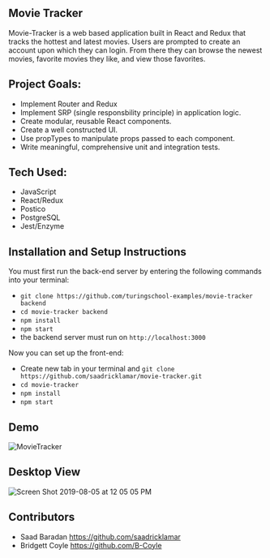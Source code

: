 ## Movie Tracker

Movie-Tracker is a web based application built in React and Redux that tracks the hottest and latest movies. Users are prompted to create an account upon which they can login. From there they can browse the newest movies, favorite movies they like, and view those favorites. 

## Project Goals:

* Implement Router and Redux
* Implement SRP (single responsbility principle) in application logic.
* Create modular, reusable React components.
* Create a well constructed UI.
* Use propTypes to manipulate props passed to each component.
* Write meaningful, comprehensive unit and integration tests.

## Tech Used:

* JavaScript
* React/Redux
* Postico
* PostgreSQL
* Jest/Enzyme

## Installation and Setup Instructions

You must first run the back-end server by entering the following commands into your terminal:

* `git clone https://github.com/turingschool-examples/movie-tracker backend`
* `cd movie-tracker backend`
* `npm install`
* `npm start`
* the backend server must run on `http://localhost:3000`

Now you can set up the front-end:

* Create new tab in your terminal and `git clone https://github.com/saadricklamar/movie-tracker.git`
* `cd movie-tracker`
* `npm install`
* `npm start`

## Demo

![MovieTracker](https://user-images.githubusercontent.com/42000931/60402342-7e942000-9b4b-11e9-875f-a0da9638f87c.gif)

## Desktop View

![Screen Shot 2019-08-05 at 12 05 05 PM](https://user-images.githubusercontent.com/42000931/62493266-e9a9c580-b78d-11e9-81f6-edbfe2a0099d.png)


## Contributors

* Saad Baradan https://github.com/saadricklamar
* Bridgett Coyle https://github.com/B-Coyle
